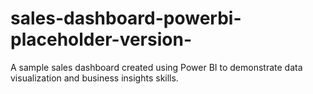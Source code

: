 # sales-dashboard-powerbi-placeholder-version-
A sample sales dashboard created using Power BI to demonstrate data visualization and business insights skills.
